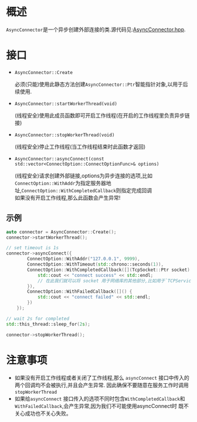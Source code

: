# 概述
`AsyncConnector`是一个异步创建外部连接的类.源代码见:[AsyncConnector.hpp](https://github.com/IronsDu/brynet/blob/master/include/brynet/net/AsyncConnector.hpp).

# 接口

- `AsyncConnector::Create`
  

    必须(只能)使用此静态方法创建`AsyncConnector::Ptr`智能指针对象,以用于后续使用.

- `AsyncConnector::startWorkerThread(void)`
  
    (线程安全)使用此成员函数即可开启工作线程(在开启的工作线程里负责异步链接)

- `AsyncConnector::stopWorkerThread(void)`
  
    (线程安全)停止工作线程(当工作线程结束时此函数才返回)

- `AsyncConnector::asyncConnect(const std::vector<ConnectOption::ConnectOptionFunc>& options)`
  
    (线程安全)请求创建外部链接,options为异步连接的选项,比如`ConnectOption::WithAddr`为指定服务器地址,`ConnectOption::WithCompletedCallback`则指定完成回调</br>
    如果没有开启工作线程,那么此函数会产生异常!

## 示例
```C++
auto connector = AsyncConnector::Create();
connector->startWorkerThread();

// set timeout is 1s
connector->asyncConnect({
        ConnectOption::WithAddr("127.0.0.1", 9999),
        ConnectOption::WithTimeout(std::chrono::seconds(1)),
        ConnectOption::WithCompletedCallback([](TcpSocket::Ptr socket) {
            std::cout << "connect success" << std::endl;
            // 在此我们就可以将 socket 用于网络库的其他部分,比如用于`TCPService::addTcpConnection`
        }),
        ConnectOption::WithFailedCallback([]() {
            std::cout << "connect failed" << std::endl;
        })
    });

// wait 2s for completed
std::this_thread::sleep_for(2s);

connector->stopWorkerThread();
```

# 注意事项
- 如果没有开启工作线程或者关闭了工作线程,那么 `asyncConnect` 接口中传入的两个回调均不会被执行,并且会产生异常.
  因此确保不要随意在服务工作时调用`stopWorkerThread`
- 如果给`asyncConnect` 接口传入的选项不同时包含`WithCompletedCallback`和`WithFailedCallback`,会产生异常,因为我们不可能使用asyncConnect时
既不关心成功也不关心失败。

